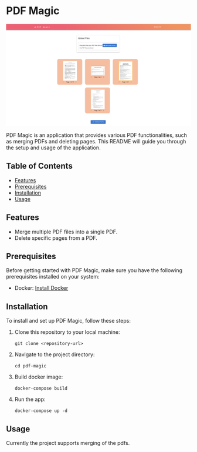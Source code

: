 # PDF Magic

![Alt Text](./readme.png)

PDF Magic is an application that provides various PDF functionalities, such as merging PDFs and deleting pages. This README will guide you through the setup and usage of the application.

## Table of Contents

- [Features](#features)
- [Prerequisites](#prerequisites)
- [Installation](#installation)
- [Usage](#usage)

## Features

- Merge multiple PDF files into a single PDF.
- Delete specific pages from a PDF.

## Prerequisites

Before getting started with PDF Magic, make sure you have the following prerequisites installed on your system:

- Docker: [Install Docker](https://docs.docker.com/get-docker/)

## Installation

To install and set up PDF Magic, follow these steps:

1. Clone this repository to your local machine:

   ```shell
   git clone <repository-url>
   ```

2. Navigate to the project directory:

   ```shell
   cd pdf-magic
   ```

3. Build docker image:

   ```shell
   docker-compose build
   ```

4. Run the app:

   ```shell
   docker-compose up -d
   ```

## Usage

Currently the project supports merging of the pdfs.
